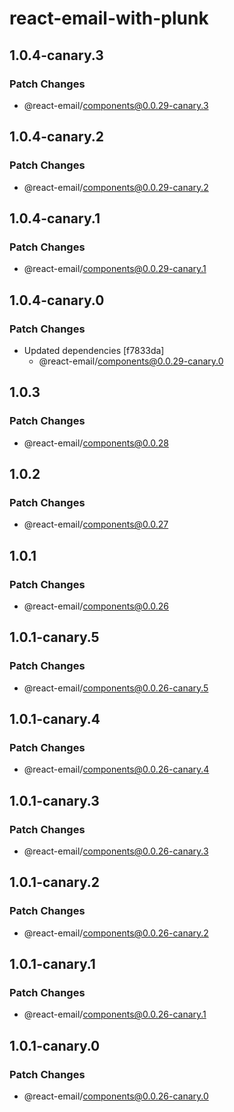# react-email-with-plunk

## 1.0.4-canary.3

### Patch Changes

- @react-email/components@0.0.29-canary.3

## 1.0.4-canary.2

### Patch Changes

- @react-email/components@0.0.29-canary.2

## 1.0.4-canary.1

### Patch Changes

- @react-email/components@0.0.29-canary.1

## 1.0.4-canary.0

### Patch Changes

- Updated dependencies [f7833da]
  - @react-email/components@0.0.29-canary.0

## 1.0.3

### Patch Changes

- @react-email/components@0.0.28

## 1.0.2

### Patch Changes

- @react-email/components@0.0.27

## 1.0.1

### Patch Changes

- @react-email/components@0.0.26

## 1.0.1-canary.5

### Patch Changes

- @react-email/components@0.0.26-canary.5

## 1.0.1-canary.4

### Patch Changes

- @react-email/components@0.0.26-canary.4

## 1.0.1-canary.3

### Patch Changes

- @react-email/components@0.0.26-canary.3

## 1.0.1-canary.2

### Patch Changes

- @react-email/components@0.0.26-canary.2

## 1.0.1-canary.1

### Patch Changes

- @react-email/components@0.0.26-canary.1

## 1.0.1-canary.0

### Patch Changes

- @react-email/components@0.0.26-canary.0
